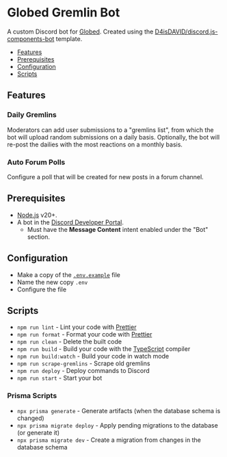 # Globed Gremlin Bot

A custom Discord bot for [Globed].
Created using the [D4isDAVID/discord.js-components-bot] template.

- [Features](#features)
- [Prerequisites](#prerequisites)
- [Configuration](#configuration)
- [Scripts](#scripts)

## Features

### Daily Gremlins

Moderators can add user submissions to a "gremlins list", from which the bot
will upload random submissions on a daily basis. Optionally, the bot will
re-post the dailies with the most reactions on a monthly basis.

### Auto Forum Polls

Configure a poll that will be created for new posts in a forum channel.

## Prerequisites

- [Node.js] v20+.
- A bot in the [Discord Developer Portal].
  - Must have the **Message Content** intent enabled under the "Bot" section.

## Configuration

- Make a copy of the [`.env.example`](./.env.example) file
- Name the new copy `.env`
- Configure the file

## Scripts

- `npm run lint` - Lint your code with [Prettier]
- `npm run format` - Format your code with [Prettier]
- `npm run clean` - Delete the built code
- `npm run build` - Build your code with the [TypeScript] compiler
- `npm run build:watch` - Build your code in watch mode
- `npm run scrape-gremlins` - Scrape old gremlins
- `npm run deploy` - Deploy commands to Discord
- `npm run start` - Start your bot

### Prisma Scripts

- `npx prisma generate` - Generate artifacts (when the database schema is changed)
- `npx prisma migrate deploy` - Apply pending migrations to the database (or generate it)
- `npx prisma migrate dev` - Create a migration from changes in the database schema

[globed]: https://globed.dev/
[d4isdavid/discord.js-components-bot]: https://github.com/D4isDAVID/discord.js-components-bot
[node.js]: https://nodejs.org
[discord developer portal]: https://discord.com/developers/applications
[prettier]: https://prettier.io
[typescript]: https://typescriptlang.org
